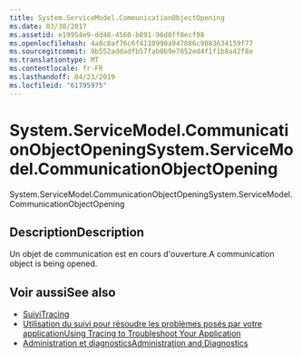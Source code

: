 ```yaml
---
title: System.ServiceModel.CommunicationObjectOpening
ms.date: 03/30/2017
ms.assetid: e19954e9-dd48-4560-b891-96d0ff8ecf98
ms.openlocfilehash: 4a8c8af76c6f4110990a947086c9883634159f77
ms.sourcegitcommit: 9b552addadfb57fab0b9e7852ed4f1f1b8a42f8e
ms.translationtype: MT
ms.contentlocale: fr-FR
ms.lasthandoff: 04/23/2019
ms.locfileid: "61795975"
---
```

# <a name="systemservicemodelcommunicationobjectopening"></a><span data-ttu-id="6b525-102">System.ServiceModel.CommunicationObjectOpening</span><span class="sxs-lookup"><span data-stu-id="6b525-102">System.ServiceModel.CommunicationObjectOpening</span></span>
<span data-ttu-id="6b525-103">System.ServiceModel.CommunicationObjectOpening</span><span class="sxs-lookup"><span data-stu-id="6b525-103">System.ServiceModel.CommunicationObjectOpening</span></span>  
  
## <a name="description"></a><span data-ttu-id="6b525-104">Description</span><span class="sxs-lookup"><span data-stu-id="6b525-104">Description</span></span>  
 <span data-ttu-id="6b525-105">Un objet de communication est en cours d'ouverture.</span><span class="sxs-lookup"><span data-stu-id="6b525-105">A communication object is being opened.</span></span>  
  
## <a name="see-also"></a><span data-ttu-id="6b525-106">Voir aussi</span><span class="sxs-lookup"><span data-stu-id="6b525-106">See also</span></span>

- [<span data-ttu-id="6b525-107">Suivi</span><span class="sxs-lookup"><span data-stu-id="6b525-107">Tracing</span></span>](../../../../../docs/framework/wcf/diagnostics/tracing/index.md)
- [<span data-ttu-id="6b525-108">Utilisation du suivi pour résoudre les problèmes posés par votre application</span><span class="sxs-lookup"><span data-stu-id="6b525-108">Using Tracing to Troubleshoot Your Application</span></span>](../../../../../docs/framework/wcf/diagnostics/tracing/using-tracing-to-troubleshoot-your-application.md)
- [<span data-ttu-id="6b525-109">Administration et diagnostics</span><span class="sxs-lookup"><span data-stu-id="6b525-109">Administration and Diagnostics</span></span>](../../../../../docs/framework/wcf/diagnostics/index.md)
